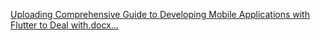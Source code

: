 [Uploading Comprehensive Guide to Developing Mobile Applications with Flutter to Deal with.docx…]()
